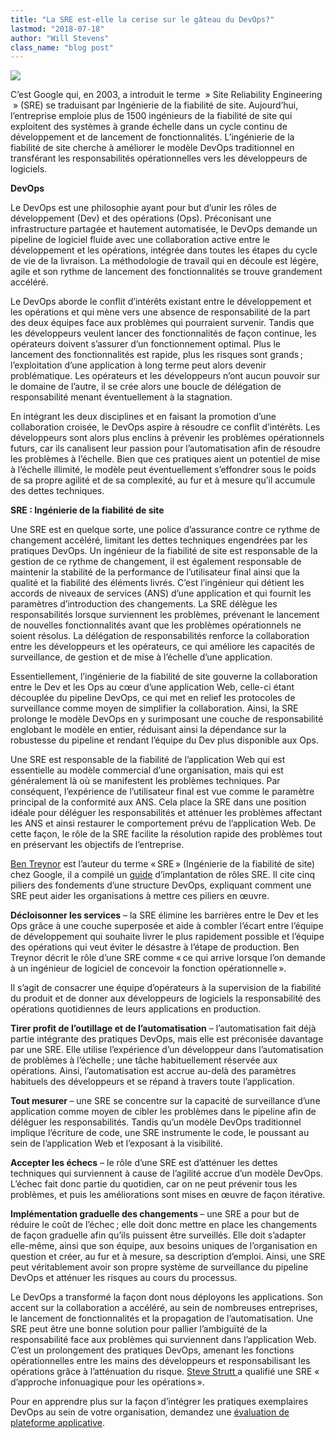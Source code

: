 ```yaml
---
title: "La SRE est-elle la cerise sur le gâteau du DevOps?"
lastmod: "2018-07-18"
author: "Will Stevens"
class_name: "blog post"
---
```


<img src="/images/blog/post/BROWNIE.png" class="main-blog-image">

<p><span style="font-weight: 400;">C’est Google qui, en 2003, a introduit le terme &nbsp;» Site Reliability Engineering &nbsp;» (SRE) se traduisant par Ingénierie de la fiabilité de site. Aujourd’hui, l’entreprise emploie plus de 1500 ingénieurs de la fiabilité de site qui exploitent des systèmes à grande échelle dans un cycle continu de développement et de lancement de fonctionnalités. L’ingénierie de la fiabilité de site cherche à améliorer le modèle DevOps traditionnel en transférant les responsabilités opérationnelles vers les développeurs de logiciels. </span></p><p><b>DevOps</b></p><p><span style="font-weight: 400;">Le DevOps est une philosophie ayant pour but d’unir les rôles de développement (Dev) et des opérations (Ops). Préconisant une infrastructure partagée et hautement automatisée, le DevOps demande un pipeline de logiciel fluide avec une collaboration active entre le développement et les opérations, intégrée dans toutes les étapes du cycle de vie de la livraison. La méthodologie de travail qui en découle est légère, agile et son rythme de lancement des fonctionnalités se trouve grandement accéléré.</span></p><p><span style="font-weight: 400;">Le DevOps aborde le conflit d’intérêts existant entre le développement et les opérations et qui mène vers une absence de responsabilité de la part des deux équipes face aux problèmes qui pourraient survenir. Tandis que les développeurs veulent lancer des fonctionnalités de façon continue, les opérateurs doivent s’assurer d’un fonctionnement optimal. Plus le lancement des fonctionnalités est rapide, plus les risques sont grands ; l’exploitation d’une application à long terme peut alors devenir problématique. Les opérateurs et les développeurs n’ont aucun pouvoir sur le domaine de l’autre, il se crée alors une boucle de délégation de responsabilité menant éventuellement à la stagnation.</span></p><p><span style="font-weight: 400;">En intégrant les deux disciplines et en faisant la promotion d’une collaboration croisée, le DevOps aspire à résoudre ce conflit d’intérêts. Les développeurs sont alors plus enclins à prévenir les problèmes opérationnels futurs, car ils canalisent leur passion pour l’automatisation afin de résoudre les problèmes à l’échelle. Bien que ces pratiques aient un potentiel de mise à l’échelle illimité, le modèle peut éventuellement s’effondrer sous le poids de sa propre agilité et de sa complexité, au fur et à mesure qu’il accumule des dettes techniques.</span></p><p><b>SRE : Ingénierie de la fiabilité de site </b></p><p><span style="font-weight: 400;">Une SRE est en quelque sorte, une police d’assurance contre ce rythme de changement accéléré, limitant les dettes techniques engendrées par les pratiques DevOps. Un ingénieur de la fiabilité de site est responsable de la gestion de ce rythme de changement, il est également responsable de maintenir la stabilité de la performance de l’utilisateur final ainsi que la qualité et la fiabilité des éléments livrés. C’est l’ingénieur qui détient les accords de niveaux de services (ANS) d’une application et qui fournit les paramètres d’introduction des changements. La SRE délègue les responsabilités lorsque surviennent les problèmes, prévenant le lancement de nouvelles fonctionnalités avant que les problèmes opérationnels ne soient résolus. La délégation de responsabilités renforce la collaboration entre les développeurs et les opérateurs, ce qui améliore les capacités de surveillance, de gestion et de mise à l’échelle d’une application.</span></p><p>Essentiellement, l’ingénierie de la fiabilité de site gouverne la collaboration entre le Dev et les Ops au cœur d’une application Web, celle-ci étant découplée du pipeline DevOps, ce qui met en relief les protocoles de surveillance comme moyen de simplifier la collaboration. Ainsi, la SRE prolonge le modèle DevOps en y surimposant une couche de responsabilité englobant le modèle en entier, réduisant ainsi la dépendance sur la robustesse du pipeline et rendant l’équipe du Dev plus disponible aux Ops.</p><p><span style="font-weight: 400;">Une SRE est responsable de la fiabilité de l’application Web qui est essentielle au modèle commercial d’une organisation, mais qui est généralement là où se manifestent les problèmes techniques. Par conséquent, l’expérience de l’utilisateur final est vue comme le paramètre principal de la conformité aux ANS. Cela place la SRE dans une position idéale pour déléguer les responsabilités et atténuer les problèmes affectant les ANS et ainsi restaurer le comportement prévu de l’application Web. De cette façon, le rôle de la SRE facilite la résolution rapide des problèmes tout en préservant les objectifs de l’entreprise.</span></p><p><a href="https://landing.google.com/sre/interview/ben-treynor.html"><span style="font-weight: 400;">Ben Treynor</span></a><span style="font-weight: 400;"> est l’auteur du terme « SRE » (Ingénierie de la fiabilité de site) chez Google, il a compilé un </span><a href="https://landing.google.com/sre/book/index.html"><span style="font-weight: 400;">guide</span></a><span style="font-weight: 400;"> d’implantation de rôles SRE. Il cite cinq piliers des fondements d’une structure DevOps, expliquant comment une SRE peut aider les organisations à mettre ces piliers en œuvre.</span></p><p><b>Décloisonner les services</b><span style="font-weight: 400;"> – </span><span style="font-weight: 400;">la SRE élimine les barrières entre le Dev et les Ops grâce à une couche superposée et aide à combler l’écart entre l’équipe de développement qui souhaite livrer le plus rapidement possible et l’équipe des opérations qui veut éviter le désastre à l’étape de production. Ben Treynor décrit le rôle d’une SRE comme « ce qui arrive lorsque l’on demande à un ingénieur de logiciel de concevoir la fonction opérationnelle ».</span></p><p><b><span style="font-weight: 400;">Il s’agit de consacrer une équipe d’opérateurs à la supervision de la fiabilité du produit et de donner aux développeurs de logiciels la responsabilité des opérations quotidiennes de leurs applications en production.</span></b></p><p><b>Tirer profit de l’outillage et de l’automatisation</b><span style="font-weight: 400;"> – </span><span style="font-weight: 400;">l’automatisation fait déjà partie intégrante des pratiques DevOps, mais elle est préconisée davantage par une SRE</span><span style="font-weight: 400;">.</span><span style="font-weight: 400;"> Elle utilise l’expérience d’un développeur dans l’automatisation de problèmes à l’échelle ; une tâche habituellement réservée aux opérations. Ainsi, l’automatisation est accrue au-delà des paramètres habituels des développeurs et se répand à travers toute l’application.</span></p><p><b>Tout mesurer </b><span style="font-weight: 400;">– une SRE se concentre sur la capacité de surveillance d’une application comme moyen de cibler les problèmes dans le pipeline afin de déléguer les responsabilités. Tandis qu’un modèle DevOps traditionnel implique l’écriture de code, une SRE instrumente le code, le poussant au sein de l’application Web et l’exposant à la visibilité.</span></p><p><b>Accepter les échecs</b><span style="font-weight: 400;"> – </span><span style="font-weight: 400;">le rôle d’une SRE est d’atténuer les dettes techniques qui surviennent à cause de l’agilité accrue d’un modèle DevOps</span><span style="font-weight: 400;">.</span><span style="font-weight: 400;"> L’échec fait donc partie du quotidien, car on ne peut prévenir tous les problèmes, et puis les améliorations sont mises en œuvre de façon itérative.</span></p><p><b>Implémentation graduelle des changements </b><span style="font-weight: 400;">– </span><span style="font-weight: 400;">une SRE a pour but de réduire le coût de l’échec ; elle doit donc mettre en place les changements de façon graduelle afin qu’ils puissent</span> <span style="font-weight: 400;">être surveillés. Elle doit s’adapter elle-même, ainsi que son équipe, aux besoins uniques de l’organisation en question et créer, au fur et à mesure, sa description d’emploi. Ainsi, une SRE peut véritablement avoir son propre système de surveillance du pipeline DevOps et atténuer les risques au cours du processus.</span></p><p><span style="font-weight: 400;">Le DevOps a transformé la façon dont nous déployons les applications. Son accent sur la collaboration a accéléré, au sein de nombreuses entreprises, le lancement de fonctionnalités et la propagation de l’automatisation. Une SRE peut être une bonne solution pour pallier l’ambiguïté de la responsabilité face aux problèmes qui surviennent dans l’application Web. C’est un prolongement des pratiques DevOps, amenant les fonctions opérationnelles entre les mains des développeurs et responsabilisant les opérations grâce à l’atténuation du risque. </span><a href="https://www.ibm.com/blogs/bluemix/2017/08/site-reliability-engineering-cloud-approach-operations/"><span style="font-weight: 400;">Steve Strutt </span></a><span style="font-weight: 400;">a qualifié une</span> <span style="font-weight: 400;">SRE « d’approche infonuagique pour les opérations ». </span></p><p><span style="font-weight: 400;">Pour en apprendre plus sur la façon d’intégrer les pratiques exemplaires DevOps au sein de votre organisation, </span><span style="font-weight: 400;">demandez un</span><span style="font-weight: 400;">e </span><a href="https://www.cloudops.com/fr/services-2/services-professionnels/architecture-infonuagique/"><span style="font-weight: 400;">évaluation de plateforme applicative</span></a><span style="font-weight: 400;">.</span></p>